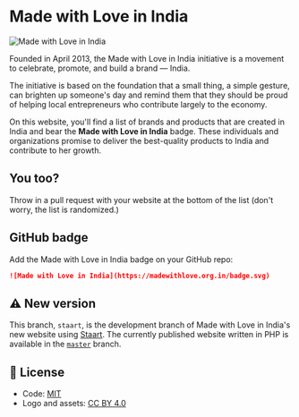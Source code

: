 # Made with Love in India

![Made with Love in India](https://madewithlove.org.in/badge.svg)

Founded in April 2013, the Made with Love in India initiative is a movement to celebrate, promote, and build a brand — India.

The initiative is based on the foundation that a small thing, a simple gesture, can brighten up someone's day and remind them that they should be proud of helping local entrepreneurs who contribute largely to the economy.

On this website, you'll find a list of brands and products that are created in India and bear the **Made with Love in India** badge. These individuals and organizations promise to deliver the best-quality products to India and contribute to her growth.

## You too?

Throw in a pull request with your website at the bottom of the list (don't worry, the list is randomized.)

## GitHub badge

Add the Made with Love in India badge on your GitHub repo:

```markdown
![Made with Love in India](https://madewithlove.org.in/badge.svg)
```

## ⚠️ New version

This branch, `staart`, is the development branch of Made with Love in India's new website using [Staart](https://staart.js.org). The currently published website written in PHP is available in the [`master`](https://github.com/AnandChowdhary/made-with-love-in-india/tree/master) branch.

## 📄 License

- Code: [MIT](/LICENSE)
- Logo and assets: [CC BY 4.0](https://creativecommons.org/licenses/by/4.0/)

